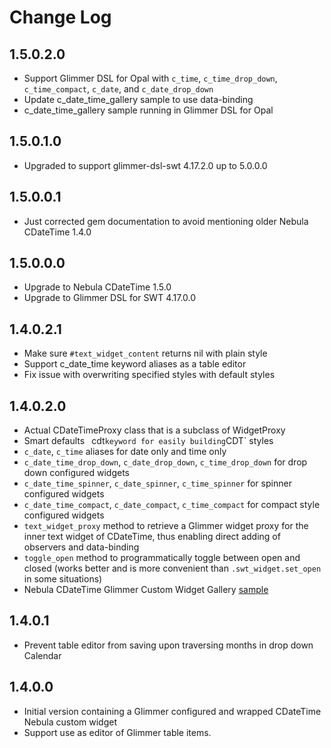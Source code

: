 # Change Log

## 1.5.0.2.0

- Support Glimmer DSL for Opal with `c_time`, `c_time_drop_down`, `c_time_compact`, `c_date`, and `c_date_drop_down`
- Update c_date_time_gallery sample to use data-binding
- c_date_time_gallery sample running in Glimmer DSL for Opal

## 1.5.0.1.0

- Upgraded to support glimmer-dsl-swt 4.17.2.0 up to 5.0.0.0

## 1.5.0.0.1

- Just corrected gem documentation to avoid mentioning older Nebula CDateTime 1.4.0

## 1.5.0.0.0

- Upgrade to Nebula CDateTime 1.5.0
- Upgrade to Glimmer DSL for SWT 4.17.0.0

## 1.4.0.2.1

- Make sure `#text_widget_content` returns nil with plain style
- Support c_date_time keyword aliases as a table editor
- Fix issue with overwriting specified styles with default styles

## 1.4.0.2.0

- Actual CDateTimeProxy class that is a subclass of WidgetProxy
- Smart defaults
` `cdt` keyword for easily building `CDT` styles
- `c_date`, `c_time` aliases for date only and time only
- `c_date_time_drop_down`, `c_date_drop_down`, `c_time_drop_down` for drop down configured widgets
- `c_date_time_spinner`, `c_date_spinner`, `c_time_spinner` for spinner configured widgets
- `c_date_time_compact`, `c_date_compact`, `c_time_compact` for compact style configured widgets
- `text_widget_proxy` method to retrieve a Glimmer widget proxy for the inner text widget of CDateTime, thus enabling direct adding of observers and data-binding
- `toggle_open` method to programmatically toggle between open and closed (works better and is more convenient than `.swt_widget.set_open` in some situations)
- Nebula CDateTime Glimmer Custom Widget Gallery [sample](samples/nebula/c_date_time_gallery.rb)

## 1.4.0.1

- Prevent table editor from saving upon traversing months in drop down Calendar

## 1.4.0.0

- Initial version containing a Glimmer configured and wrapped CDateTime Nebula custom widget
- Support use as editor of Glimmer table items.
